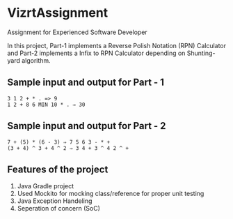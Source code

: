 # VizrtAssignment
Assignment for Experienced Software Developer


In this project, Part-1 implements a Reverse Polish Notation (RPN) Calculator and Part-2 implements a Infix to RPN Calculator depending on Shunting-yard algorithm.

## Sample input and output for Part - 1

```
3 1 2 + * . => 9
1 2 + 8 6 MIN 10 * . ⇒ 30
```

## Sample input and output for Part - 2 

```
7 + (5) * (6 - 3) ⇒ 7 5 6 3 - * +
(3 + 4) ^ 3 + 4 ^ 2 ⇒ 3 4 + 3 ^ 4 2 ^ +
```

## Features of the project
1. Java Gradle project
2. Used Mockito for mocking class/reference for proper unit testing
3. Java Exception Handeling
4. Seperation of concern (SoC) 
